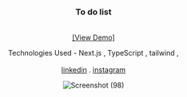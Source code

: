 

<div align="center">

  <h3 align="center" >To do list</h3>

  <p align="center">
    <br />
    <a href="https://to-do-list-fawn-iota.vercel.app/">[View Demo]</a>
      <p>Technologies Used - Next.js , TypeScript , tailwind ,  
        <br/>
        <br/>
    <a href="https://www.linkedin.com/in/marjanmokhtari">linkedin</a>
    .
    <a href="https://www.instagram.com/marjanmokhtari.web">instagram</a>
  </p>

 
![Screenshot (98)](https://github.com/marjanmokhtari/to_do_list/assets/143844652/a95232b5-9ca1-49af-9ccc-c03d4d4d15f6)


</div>



